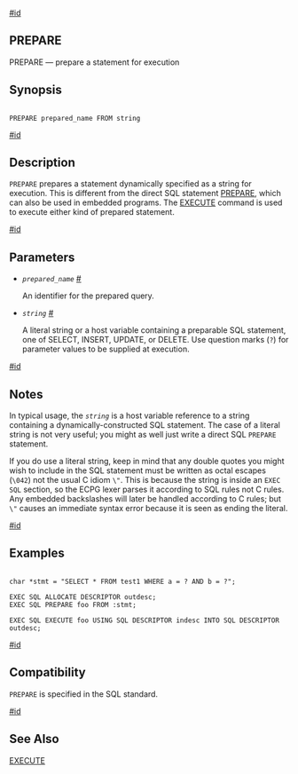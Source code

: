 [#id](#ECPG-SQL-PREPARE)

## PREPARE

PREPARE — prepare a statement for execution

## Synopsis

```

PREPARE prepared_name FROM string
```

[#id](#id-1.7.5.20.13.3)

## Description

`PREPARE` prepares a statement dynamically specified as a string for execution. This is different from the direct SQL statement [PREPARE](sql-prepare), which can also be used in embedded programs. The [EXECUTE](sql-execute) command is used to execute either kind of prepared statement.

[#id](#id-1.7.5.20.13.4)

## Parameters

- _`prepared_name`_ [#](#ECPG-SQL-PREPARE-PREPARED-NAME)

  An identifier for the prepared query.

- _`string`_ [#](#ECPG-SQL-PREPARE-STRING)

  A literal string or a host variable containing a preparable SQL statement, one of SELECT, INSERT, UPDATE, or DELETE. Use question marks (`?`) for parameter values to be supplied at execution.

[#id](#id-1.7.5.20.13.5)

## Notes

In typical usage, the _`string`_ is a host variable reference to a string containing a dynamically-constructed SQL statement. The case of a literal string is not very useful; you might as well just write a direct SQL `PREPARE` statement.

If you do use a literal string, keep in mind that any double quotes you might wish to include in the SQL statement must be written as octal escapes (`\042`) not the usual C idiom `\"`. This is because the string is inside an `EXEC SQL` section, so the ECPG lexer parses it according to SQL rules not C rules. Any embedded backslashes will later be handled according to C rules; but `\"` causes an immediate syntax error because it is seen as ending the literal.

[#id](#id-1.7.5.20.13.6)

## Examples

```

char *stmt = "SELECT * FROM test1 WHERE a = ? AND b = ?";

EXEC SQL ALLOCATE DESCRIPTOR outdesc;
EXEC SQL PREPARE foo FROM :stmt;

EXEC SQL EXECUTE foo USING SQL DESCRIPTOR indesc INTO SQL DESCRIPTOR outdesc;
```

[#id](#id-1.7.5.20.13.7)

## Compatibility

`PREPARE` is specified in the SQL standard.

[#id](#id-1.7.5.20.13.8)

## See Also

[EXECUTE](sql-execute)
